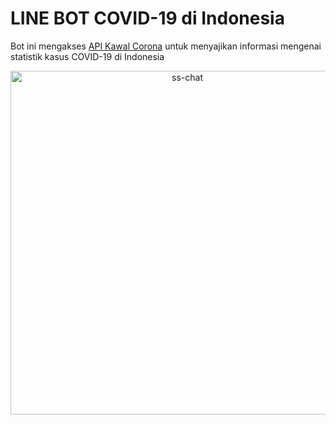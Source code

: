 # LINE BOT COVID-19 di Indonesia

Bot ini mengakses [API Kawal Corona](https://kawalcorona.com/api/) untuk menyajikan informasi mengenai statistik kasus COVID-19 di Indonesia

<p align="center">
  <a href="https://ibb.co/smWLP9v"><img src="https://i.ibb.co/NVTw326/dadsdsaa.jpg" alt="ss-chat" height="550" border="0"></a>
</p>
